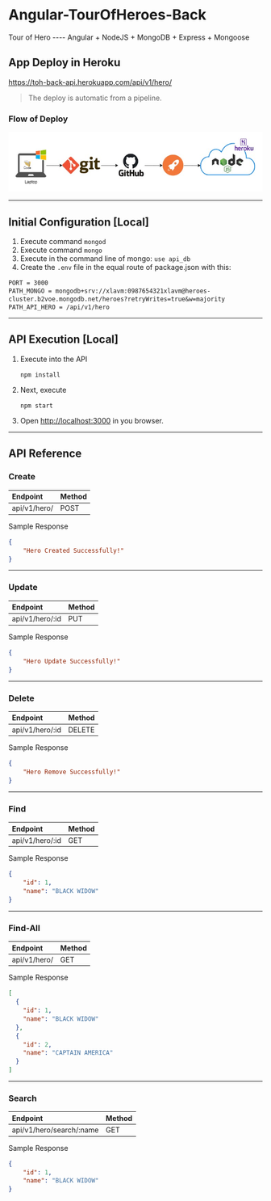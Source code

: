 # Angular-TourOfHeroes-Back
Tour of Hero ---- Angular + NodeJS + MongoDB + Express + Mongoose


## App Deploy in Heroku

https://toh-back-api.herokuapp.com/api/v1/hero/

>The deploy is automatic from a pipeline.

### Flow of Deploy

![Node Deploy](docs/nodedeploy.jpg)


-----------------------
## Initial Configuration [Local]

1. Execute command `mongod`
2. Execute command `mongo`
3. Execute in the command line of mongo: `use api_db`
4. Create the `.env` file in the equal route of package.json with this:
```
PORT = 3000
PATH_MONGO = mongodb+srv://xlavm:0987654321xlavm@heroes-cluster.b2voe.mongodb.net/heroes?retryWrites=true&w=majority
PATH_API_HERO = /api/v1/hero
```

-----------------------
## API Execution [Local]
1. Execute into the API
    ```
    npm install
    ```
2. Next, execute
    ```
    npm start
    ```
3. Open [http://localhost:3000](http://localhost:3000) in you browser.



-----------------

## API Reference


### Create
|Endpoint|Method|
|:--|:--|
|api/v1/hero/|POST|

Sample Response
```json
{
    "Hero Created Successfully!"
}
```

---

### Update
|Endpoint|Method|
|:--|:--|
|api/v1/hero/:id|PUT|

Sample Response
```json
{
    "Hero Update Successfully!"
}
```

---

### Delete
|Endpoint|Method|
|:--|:--|
|api/v1/hero/:id|DELETE|

Sample Response
```json
{
    "Hero Remove Successfully!"
}
```

---

### Find
|Endpoint|Method|
|:--|:--|
|api/v1/hero/:id|GET|

Sample Response
```json
{
    "id": 1,
    "name": "BLACK WIDOW"
}
```

---

### Find-All
|Endpoint|Method|
|:--|:--|
|api/v1/hero/|GET|

Sample Response
```json
[
  {
    "id": 1,
    "name": "BLACK WIDOW"
  },
  {
    "id": 2,
    "name": "CAPTAIN AMERICA"
  }
]
```

---

### Search
|Endpoint|Method|
|:--|:--|
|api/v1/hero/search/:name|GET|

Sample Response
```json
{
    "id": 1,
    "name": "BLACK WIDOW"
}
```